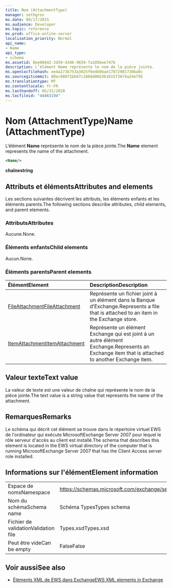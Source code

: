 ```yaml
---
title: Nom (AttachmentType)
manager: sethgros
ms.date: 09/17/2015
ms.audience: Developer
ms.topic: reference
ms.prod: office-online-server
localization_priority: Normal
api_name:
- Name
api_type:
- schema
ms.assetid: 8ee00842-2d59-4346-9659-fa105bee747b
description: L’élément Name représente le nom de la pièce jointe.
ms.openlocfilehash: ee4a273b753a3025f6e4b0bae17872981730ba0c
ms.sourcegitcommit: 88ec988f2bb67c1866d06b361615f3674a24e795
ms.translationtype: MT
ms.contentlocale: fr-FR
ms.lasthandoff: 05/31/2020
ms.locfileid: "44463194"
---
```

# <a name="name-attachmenttype"></a><span data-ttu-id="df2a5-103">Nom (AttachmentType)</span><span class="sxs-lookup"><span data-stu-id="df2a5-103">Name (AttachmentType)</span></span>

<span data-ttu-id="df2a5-104">L’élément **Name** représente le nom de la pièce jointe.</span><span class="sxs-lookup"><span data-stu-id="df2a5-104">The **Name** element represents the name of the attachment.</span></span> 
  
```xml
<Name/>
```

<span data-ttu-id="df2a5-105">**chaîne**</span><span class="sxs-lookup"><span data-stu-id="df2a5-105">**string**</span></span>

## <a name="attributes-and-elements"></a><span data-ttu-id="df2a5-106">Attributs et éléments</span><span class="sxs-lookup"><span data-stu-id="df2a5-106">Attributes and elements</span></span>

<span data-ttu-id="df2a5-107">Les sections suivantes décrivent les attributs, les éléments enfants et les éléments parents.</span><span class="sxs-lookup"><span data-stu-id="df2a5-107">The following sections describe attributes, child elements, and parent elements.</span></span>
  
### <a name="attributes"></a><span data-ttu-id="df2a5-108">Attributs</span><span class="sxs-lookup"><span data-stu-id="df2a5-108">Attributes</span></span>

<span data-ttu-id="df2a5-109">Aucune.</span><span class="sxs-lookup"><span data-stu-id="df2a5-109">None.</span></span>
  
### <a name="child-elements"></a><span data-ttu-id="df2a5-110">Éléments enfants</span><span class="sxs-lookup"><span data-stu-id="df2a5-110">Child elements</span></span>

<span data-ttu-id="df2a5-111">Aucun.</span><span class="sxs-lookup"><span data-stu-id="df2a5-111">None.</span></span>
  
### <a name="parent-elements"></a><span data-ttu-id="df2a5-112">Éléments parents</span><span class="sxs-lookup"><span data-stu-id="df2a5-112">Parent elements</span></span>

|<span data-ttu-id="df2a5-113">**Élément**</span><span class="sxs-lookup"><span data-stu-id="df2a5-113">**Element**</span></span>|<span data-ttu-id="df2a5-114">**Description**</span><span class="sxs-lookup"><span data-stu-id="df2a5-114">**Description**</span></span>|
|:-----|:-----|
|[<span data-ttu-id="df2a5-115">FileAttachment</span><span class="sxs-lookup"><span data-stu-id="df2a5-115">FileAttachment</span></span>](fileattachment.md) <br/> |<span data-ttu-id="df2a5-116">Représente un fichier joint à un élément dans la Banque d’Exchange.</span><span class="sxs-lookup"><span data-stu-id="df2a5-116">Represents a file that is attached to an item in the Exchange store.</span></span>  <br/> |
|[<span data-ttu-id="df2a5-117">ItemAttachment</span><span class="sxs-lookup"><span data-stu-id="df2a5-117">ItemAttachment</span></span>](itemattachment.md) <br/> |<span data-ttu-id="df2a5-118">Représente un élément Exchange qui est joint à un autre élément Exchange.</span><span class="sxs-lookup"><span data-stu-id="df2a5-118">Represents an Exchange item that is attached to another Exchange item.</span></span>  <br/> |
   
## <a name="text-value"></a><span data-ttu-id="df2a5-119">Valeur texte</span><span class="sxs-lookup"><span data-stu-id="df2a5-119">Text value</span></span>

<span data-ttu-id="df2a5-120">La valeur de texte est une valeur de chaîne qui représente le nom de la pièce jointe.</span><span class="sxs-lookup"><span data-stu-id="df2a5-120">The text value is a string value that represents the name of the attachment.</span></span>
  
## <a name="remarks"></a><span data-ttu-id="df2a5-121">Remarques</span><span class="sxs-lookup"><span data-stu-id="df2a5-121">Remarks</span></span>

<span data-ttu-id="df2a5-122">Le schéma qui décrit cet élément se trouve dans le répertoire virtuel EWS de l'ordinateur qui exécute MicrosoftExchange Server 2007 pour lequel le rôle serveur d'accès au client est installé.</span><span class="sxs-lookup"><span data-stu-id="df2a5-122">The schema that describes this element is located in the EWS virtual directory of the computer that is running MicrosoftExchange Server 2007 that has the Client Access server role installed.</span></span>
  
## <a name="element-information"></a><span data-ttu-id="df2a5-123">Informations sur l'élément</span><span class="sxs-lookup"><span data-stu-id="df2a5-123">Element information</span></span>

|||
|:-----|:-----|
|<span data-ttu-id="df2a5-124">Espace de noms</span><span class="sxs-lookup"><span data-stu-id="df2a5-124">Namespace</span></span>  <br/> |https://schemas.microsoft.com/exchange/services/2006/types  <br/> |
|<span data-ttu-id="df2a5-125">Nom du schéma</span><span class="sxs-lookup"><span data-stu-id="df2a5-125">Schema name</span></span>  <br/> |<span data-ttu-id="df2a5-126">Schéma Types</span><span class="sxs-lookup"><span data-stu-id="df2a5-126">Types schema</span></span>  <br/> |
|<span data-ttu-id="df2a5-127">Fichier de validation</span><span class="sxs-lookup"><span data-stu-id="df2a5-127">Validation file</span></span>  <br/> |<span data-ttu-id="df2a5-128">Types.xsd</span><span class="sxs-lookup"><span data-stu-id="df2a5-128">Types.xsd</span></span>  <br/> |
|<span data-ttu-id="df2a5-129">Peut être vide</span><span class="sxs-lookup"><span data-stu-id="df2a5-129">Can be empty</span></span>  <br/> |<span data-ttu-id="df2a5-130">False</span><span class="sxs-lookup"><span data-stu-id="df2a5-130">False</span></span>  <br/> |
   
## <a name="see-also"></a><span data-ttu-id="df2a5-131">Voir aussi</span><span class="sxs-lookup"><span data-stu-id="df2a5-131">See also</span></span>

- [<span data-ttu-id="df2a5-132">Éléments XML de EWS dans Exchange</span><span class="sxs-lookup"><span data-stu-id="df2a5-132">EWS XML elements in Exchange</span></span>](ews-xml-elements-in-exchange.md)

